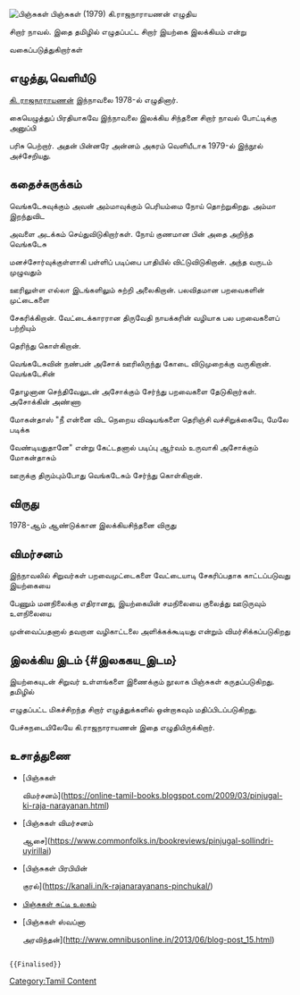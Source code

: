 ![பிஞ்சுகள்](பிஞ்சுகள்.jpg "பிஞ்சுகள்") பிஞ்சுகள் (1979) கி.ராஜநாராயணன் எழுதிய
சிறார் நாவல். இதை தமிழில் எழுதப்பட்ட சிறார் இயற்கை இலக்கியம் என்று
வகைப்படுத்துகிறார்கள்

## எழுத்து,வெளியீடு

[கி. ராஜநாராயணன்](கி._ராஜநாராயணன் "wikilink") இந்நாவலை 1978-ல் எழுதினார்.
கையெழுத்துப் பிரதியாகவே இந்நாவலை இலக்கிய சிந்தனை சிறார் நாவல் போட்டிக்கு அனுப்பி
பரிசு பெற்றார். அதன் பின்னரே அன்னம் அகரம் வெளியீடாக 1979-ல் இந்நூல் அச்சேறியது.

## கதைச்சுருக்கம்

வெங்கடேசுவுக்கும் அவன் அம்மாவுக்கும் பெரியம்மை நோய் தொற்றுகிறது. அம்மா இறந்துவிட
அவளை அடக்கம் செய்துவிடுகிறார்கள். நோய் குணமான பின் அதை அறிந்த வெங்கடேசு
மனச்சோர்வுக்குள்ளாகி பள்ளிப் படிப்பை பாதியில் விட்டுவிடுகிறான். அந்த வருடம் முழுவதும்
ஊரிலுள்ள எல்லா இடங்களிலும் சுற்றி அலைகிறான். பலவிதமான பறவைகளின் முட்டைகளை
சேகரிக்கிறான். வேட்டைக்காரரான திருவேதி நாயக்கரின் வழியாக பல பறவைகளைப் பற்றியும்
தெரிந்து கொள்கிறான்.

வெங்கடேசுவின் நண்பன் அசோக் ஊரிலிருந்து கோடை விடுமுறைக்கு வருகிறான். வெங்கடேசின்
தோழனான செந்திவேலுடன் அசோக்கும் சேர்ந்து பறவைகளை தேடுகிறார்கள். அசோக்கின் அண்ணா
மோகன்தாஸ் \"நீ என்னை விட நெறைய விஷயங்களை தெரிஞ்சி வச்சிறுக்கையே, மேலே படிக்க
வேண்டியதுதானே\" என்று கேட்டதனால் படிப்பு ஆர்வம் உருவாகி அசோக்கும் மோகன்தாசும்
ஊருக்கு திரும்பும்போது வெங்கடேசும் சேர்ந்து கொள்கிறான்.

## விருது

1978-ஆம் ஆண்டுக்கான இலக்கியசிந்தனை விருது

## விமர்சனம்

இந்நாவலில் சிறுவர்கள் பறவைமுட்டைகளை வேட்டையாடி சேகரிப்பதாக காட்டப்படுவது இயற்கையை
பேணும் மனநிலைக்கு எதிரானது, இயற்கையின் சமநிலையை குலைத்து ஊடுருவும் உளநிலையை
முன்வைப்பதனால் தவறான வழிகாட்டலை அளிக்கக்கூடியது என்றும் விமர்சிக்கப்படுகிறது

## இலக்கிய இடம் {#இலககய_இடம}

இயற்கையுடன் சிறுவர் உள்ளங்களை இணைக்கும் நூலாக பிஞ்சுகள் கருதப்படுகிறது. தமிழில்
எழுதப்பட்ட மிகச்சிறந்த சிறார் எழுத்துக்களில் ஒன்றாகவும் மதிப்பிடப்படுகிறது.
பேச்சுநடையிலேயே கி.ராஜநாராயணன் இதை எழுதியிருக்கிறார்.

## உசாத்துணை

-   [பிஞ்சுகள்
    விமர்சனம்](https://online-tamil-books.blogspot.com/2009/03/pinjugal-ki-raja-narayanan.html)
-   [பிஞ்சுகள் விமர்சனம்
    ஆசை](https://www.commonfolks.in/bookreviews/pinjugal-sollindri-uyirillai)
-   [பிஞ்சுகள் பிரபியின்
    குரல்](https://kanali.in/k-rajanarayanans-pinchukal/)
-   [பிஞ்சுகள் சுட்டி உலகம்](https://chuttiulagam.com/book-pinjugal/)
-   [பிஞ்சுகள் ஸ்வப்னா
    அரவிந்தன்](http://www.omnibusonline.in/2013/06/blog-post_15.html)

```{=mediawiki}
{{Finalised}}
```
[Category:Tamil Content](Category:Tamil_Content "wikilink")
